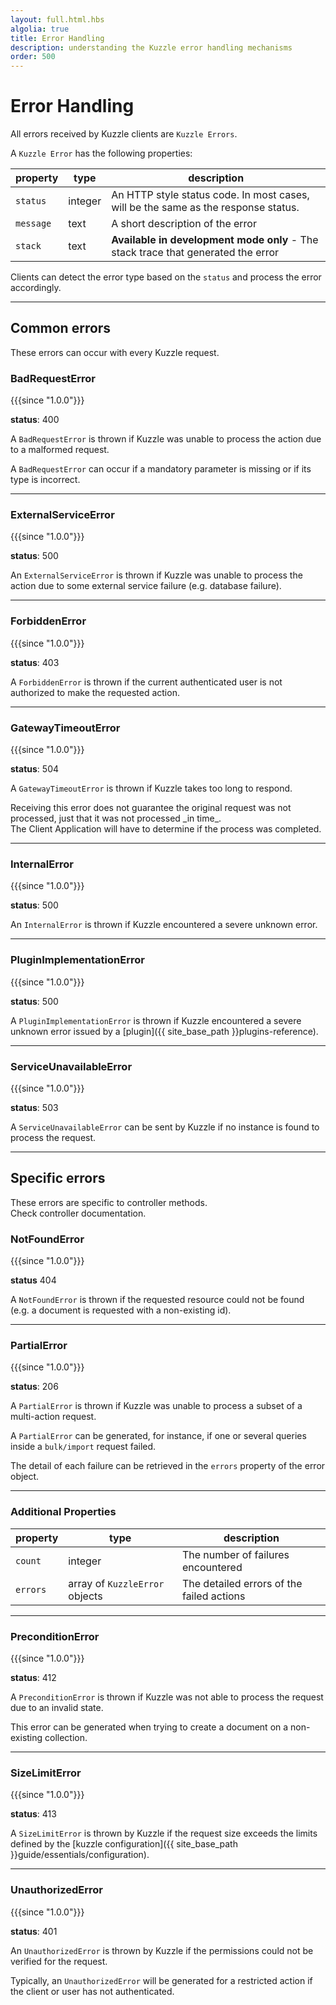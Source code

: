 ```yaml
---
layout: full.html.hbs
algolia: true
title: Error Handling
description: understanding the Kuzzle error handling mechanisms
order: 500
---
```


# Error Handling

All errors received by Kuzzle clients are `Kuzzle Errors`.

A `Kuzzle Error` has the following properties:

| property | type | description |
| -------- | ---- | ----------- |
| `status` | integer | An HTTP style status code. In most cases, will be the same as the response status. |
| `message` | text | A short description of the error |
| `stack` | text | **Available in development mode only** - The stack trace that generated the error |

Clients can detect the error type based on the `status` and process the error accordingly.

---

## Common errors

These errors can occur with every Kuzzle request.  

### BadRequestError

{{{since "1.0.0"}}}

**status**: 400

A `BadRequestError` is thrown if Kuzzle was unable to process the action due to a malformed request.

A `BadRequestError` can occur if a mandatory parameter is missing or if its type is incorrect.

---

### ExternalServiceError

{{{since "1.0.0"}}}

**status**: 500

An `ExternalServiceError` is thrown if Kuzzle was unable to process the action due to some external service failure (e.g. database failure).

---

### ForbiddenError

{{{since "1.0.0"}}}

**status**: 403

A `ForbiddenError` is thrown if the current authenticated user is not authorized to make the requested action.

---

### GatewayTimeoutError

{{{since "1.0.0"}}}

**status**: 504

A `GatewayTimeoutError` is thrown if Kuzzle takes too long to respond.

<aside class="warning">
Receiving this error does not guarantee the original request was not processed, just that it was not processed _in time_.<br>
The Client Application will have to determine if the process was completed.
</aside>

---

### InternalError

{{{since "1.0.0"}}}

**status**: 500

An `InternalError` is thrown if Kuzzle encountered a severe unknown error.

---

### PluginImplementationError

{{{since "1.0.0"}}}

**status**: 500

A `PluginImplementationError` is thrown if Kuzzle encountered a severe unknown error issued by a [plugin]({{ site_base_path }}plugins-reference).

---

### ServiceUnavailableError

{{{since "1.0.0"}}}

**status**: 503

A `ServiceUnavailableError` can be sent by Kuzzle if no instance is found to process the request.

---

## Specific errors

These errors are specific to controller methods.  
Check controller documentation.

### NotFoundError

{{{since "1.0.0"}}}

**status** 404

A `NotFoundError` is thrown if the requested resource could not be found (e.g. a document is requested with a non-existing id).

<!---
ParseError: not documented @TODO: remove its current usage by BadRequestError
-->

---

### PartialError

{{{since "1.0.0"}}}

**status**: 206

A `PartialError` is thrown if Kuzzle was unable to process a subset of a multi-action request.

A `PartialError` can be generated, for instance, if one or several queries inside a `bulk/import` request failed.

The detail of each failure can be retrieved in the `errors` property of the error object.

---

### Additional Properties

| property | type | description |
| -------- | ---- | ----------- |
| `count` | integer | The number of failures encountered |
| `errors` |  array of `KuzzleError` objects | The detailed errors of the failed actions |

---

### PreconditionError

{{{since "1.0.0"}}}

**status**: 412

A `PreconditionError` is thrown if Kuzzle was not able to process the request due to an invalid state.

This error can be generated when trying to create a document on a non-existing collection.

---

### SizeLimitError

{{{since "1.0.0"}}}

**status**: 413

A `SizeLimitError` is thrown by Kuzzle if the request size exceeds the limits defined by the [kuzzle configuration]({{ site_base_path }}guide/essentials/configuration).

---

### UnauthorizedError

{{{since "1.0.0"}}}

**status**: 401

An `UnauthorizedError` is thrown by Kuzzle if the permissions could not be verified for the request.

Typically, an `UnauthorizedError` will be generated for a restricted action if the client or user has not authenticated.
